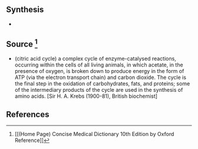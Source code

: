## Synthesis
- 
## Source [^1]
- (citric acid cycle) a complex cycle of enzyme-catalysed reactions, occurring within the cells of all living animals, in which acetate, in the presence of oxygen, is broken down to produce energy in the form of ATP (via the electron transport chain) and carbon dioxide. The cycle is the final step in the oxidation of carbohydrates, fats, and proteins; some of the intermediary products of the cycle are used in the synthesis of amino acids. \[Sir H. A. Krebs (1900-81), British biochemist]
## References

[^1]: [[(Home Page) Concise Medical Dictionary 10th Edition by Oxford Reference]]